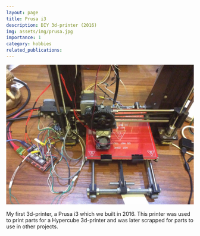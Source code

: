```yaml
---
layout: page
title: Prusa i3
description: DIY 3d-printer (2016)
img: assets/img/prusa.jpg
importance: 1
category: hobbies
related_publications:
---
```


<p align="center">
<img src="assets/img/prusa.jpg" alt="prusa" width="600"/>
</p>

My first 3d-printer, a Prusa i3 which we built in 2016. This printer was used to print parts for a Hypercube 3d-printer and was later scrapped for parts to use in other projects.

